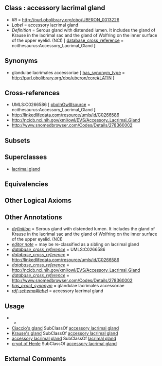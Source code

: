
## Class : accessory lacrimal gland

 * *IRI* = http://purl.obolibrary.org/obo/UBERON_0013226
 * *Label* = accessory lacrimal gland
 * *Definition* = Serous gland with distended lumen. It includes the gland of Krause in the lacrimal sac and the gland of Wolfring on the inner surface of the upper eyelid. (NCI) [ [database_cross_reference](../../ef/oboInOwl#hasDbXref.md) = ncithesaurus:Accessory_Lacrimal_Gland ]

## Synonyms

 * glandulae lacrimales accessoriae [ [has_synonym_type](../../pe/oboInOwl#hasSynonymType.md) = http://purl.obolibrary.org/obo/uberon/core#LATIN ]

## Cross-references

 * UMLS:C0266586 [ [oboInOwl#source](../../ce/oboInOwl#source.md) = ncithesaurus:Accessory_Lacrimal_Gland ]
 * http://linkedlifedata.com/resource/umls/id/C0266586
 * http://ncicb.nci.nih.gov/xml/owl/EVS/Accessory_Lacrimal_Gland
 * http://www.snomedbrowser.com/Codes/Details/278360002

## Subsets


## Superclasses

 * [lacrimal gland](../../UBERON/17/UBERON_0001817.md)

## Equivalencies


## Other Logical Axioms


## Other Annotations

 * *[definition](../../IAO/15/IAO_0000115.md)* = Serous gland with distended lumen. It includes the gland of Krause in the lacrimal sac and the gland of Wolfring on the inner surface of the upper eyelid. (NCI)
 * *[editor note](../../IAO/16/IAO_0000116.md)* = may be re-classified as a sibling on lacrimal gland
 * *[database_cross_reference](../../ef/oboInOwl#hasDbXref.md)* = UMLS:C0266586
 * *[database_cross_reference](../../ef/oboInOwl#hasDbXref.md)* = http://linkedlifedata.com/resource/umls/id/C0266586
 * *[database_cross_reference](../../ef/oboInOwl#hasDbXref.md)* = http://ncicb.nci.nih.gov/xml/owl/EVS/Accessory_Lacrimal_Gland
 * *[database_cross_reference](../../ef/oboInOwl#hasDbXref.md)* = http://www.snomedbrowser.com/Codes/Details/278360002
 * *[has_exact_synonym](../../ym/oboInOwl#hasExactSynonym.md)* = glandulae lacrimales accessoriae
 * *[rdf-schema#label](../../el/rdf-schema#label.md)* = accessory lacrimal gland

## Usage

 * -
 * [Ciaccio's gland](../../UBERON/24/UBERON_0013224.md) SubClassOf [accessory lacrimal gland](../../UBERON/26/UBERON_0013226.md)
 * [Krause's gland](../../UBERON/86/UBERON_0011186.md) SubClassOf [accessory lacrimal gland](../../UBERON/26/UBERON_0013226.md)
 * [accessory lacrimal gland](../../UBERON/26/UBERON_0013226.md) SubClassOf [lacrimal gland](../../UBERON/17/UBERON_0001817.md)
 * [crypt of Henle](../../UBERON/27/UBERON_0013227.md) SubClassOf [accessory lacrimal gland](../../UBERON/26/UBERON_0013226.md)

## External Comments


